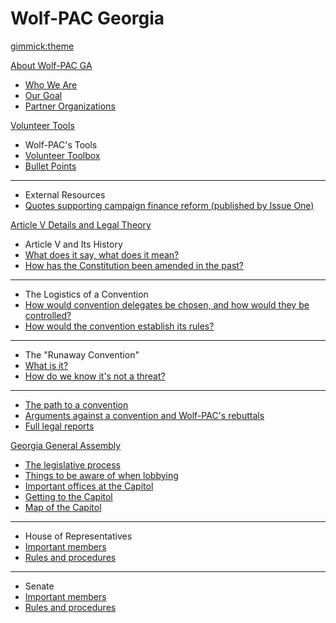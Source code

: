 <!--
  -- Name of your wiki
  -- Do NOT remove the leading `#` character.
  -->

# Wolf-PAC Georgia


<!--
  -- Default theme
  -- (Read: http://dynalon.github.io/mdwiki/#!customizing.md#Theme_chooser)
  -->

[gimmick:theme](flatly)


<!--
  -- Navigation
  -- (Read: http://dynalon.github.io/mdwiki/#!quickstart.md#Adding_a_navigation)
  -->

[About Wolf-PAC GA]()

  * [Who We Are](pages/about_us/who_we_are.md)
  * [Our Goal](pages/about_us/our_goal.md)
  * [Partner Organizations](pages/about_us/partner_orgs.md)
  
[Volunteer Tools]()

  * Wolf-PAC's Tools
  * [Volunteer Toolbox](https://drive.google.com/open?id=1LnTEeJ4TwiMvRh9R8QlFABL9h7hxzBTF9BtQrNJJ-I8)
  * [Bullet Points](https://docs.google.com/document/d/1LnTEeJ4TwiMvRh9R8QlFABL9h7hxzBTF9BtQrNJJ-I8/edit?usp=sharing)
  ----
  * External Resources
  * [Quotes supporting campaign finance reform (published by Issue One)](https://rightonmoney.tumblr.com)
  
[Article V Details and Legal Theory]()

  * Article V and Its History
  * [What does it say, what does it mean?](pages/article_v/history/article_v_explainer.md)
  * [How has the Constitution been amended in the past?](pages/article_v/history/article_v_history.md)
  - - - -
  * The Logistics of a Convention
  * [How would convention delegates be chosen, and how would they be controlled?](pages/article_v/logistics/delegates.md)
  * [How would the convention establish its rules?](pages/article_v/logistics/rules.md)
  ----
  * The "Runaway Convention"
  * [What is it?](pages/article_v/runaway_convention/what_is_it.md)
  * [How do we know it's not a threat?](pages/article_v/runaway_convention/not_a_threat.md)
  ----
  * [The path to a convention](pages/article_v/the_path.md)
  * [Arguments against a convention and Wolf-PAC's rebuttals](pages/article_v/arguments_and_rebuttals.md)
  * [Full legal reports](pages/article_v/full_reports.md)
  
[Georgia General Assembly]()

  * [The legislative process](pages/general_assembly/legislative_process.md)
  * [Things to be aware of when lobbying](pages/general_assembly/rules_for_lobbying.md)
  * [Important offices at the Capitol](pages/general_assembly/important_offices.md)
  * [Getting to the Capitol](pages/general_assembly/getting_to_the_capitol.md)
  * [Map of the Capitol](https://gba.georgia.gov/sites/gba.georgia.gov/files/related_files/document/Capitol%20Hill%20Map%204-25-2017%20Hi%20Res.pdf)
  ----
  * House of Representatives
  * [Important members](pages/general_assembly/house/important_members.md)
  * [Rules and procedures](pages/general_assembly/house/rules_and_procedures.md)
  ----
  * Senate
  * [Important members](pages/general_assembly/senate/important_members.md)
  * [Rules and procedures](pages/general_assembly/senate/rules_and_procedures.md)
